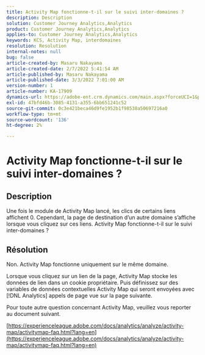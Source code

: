 ```yaml
---
title: Activity Map fonctionne-t-il sur le suivi inter-domaines ?
description: Description
solution: Customer Journey Analytics,Analytics
product: Customer Journey Analytics,Analytics
applies-to: Customer Journey Analytics,Analytics
keywords: KCS, Activity Map, interdomaines
resolution: Resolution
internal-notes: null
bug: false
article-created-by: Masaru Nakayama
article-created-date: 2/7/2022 5:41:54 AM
article-published-by: Masaru Nakayama
article-published-date: 3/3/2022 7:01:00 AM
version-number: 1
article-number: KA-17909
dynamics-url: https://adobe-ent.crm.dynamics.com/main.aspx?forceUCI=1&pagetype=entityrecord&etn=knowledgearticle&id=a7d676a3-d887-ec11-93b0-002248083412
exl-id: 47bfd46b-3085-4131-a355-6bb651241c52
source-git-commit: 0c3e421beca46d9fe1952b1f98538a50697216a0
workflow-type: tm+mt
source-wordcount: '136'
ht-degree: 2%

---
```


# Activity Map fonctionne-t-il sur le suivi inter-domaines ?

## Description

Une fois le module de Activity Map lancé, les clics de certains liens affichent 0. Cependant, la page de destination d’un autre domaine s’affiche lorsque vous cliquez sur ces liens. Activity Map fonctionne-t-il sur le suivi inter-domaines ?

## Résolution


Non. Activity Map fonctionne uniquement sur le même domaine.

Lorsque vous cliquez sur un lien de la page, Activity Map stocke les données de lien dans un cookie propriétaire. Puis définissez sur des variables de données contextuelles Activity Map qui seront envoyées avec [!DNL Analytics] appels de page vue sur la page suivante.

Pour toute autre question concernant Activity Map, veuillez vous reporter au document suivant.

[https://experienceleague.adobe.com/docs/analytics/analyze/activity-map/activitymap-faq.html?lang=en](https://experienceleague.adobe.com/docs/analytics/analyze/activity-map/activitymap-faq.html?lang=en)
